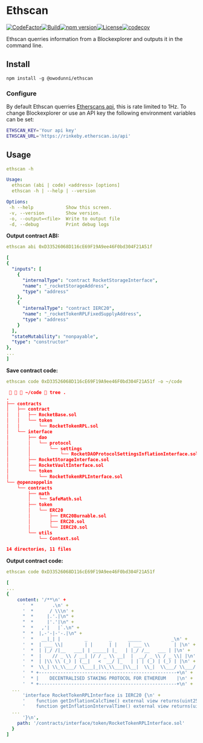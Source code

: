 # Ethscan
[![CodeFactor](https://www.codefactor.io/repository/github/owodunni/ethscan/badge)](https://www.codefactor.io/repository/github/owodunni/ethscan)[![Build](https://github.com/owodunni/ethscan/actions/workflows/build.yml/badge.svg)](https://github.com/owodunni/ethscan/actions/workflows/build.yml)[![npm version](https://badge.fury.io/js/@owodunni%2Fethscan.svg)](https://badge.fury.io/js/@owodunni%2Fethscan)[![License](https://img.shields.io/github/license/owodunni/ethscan)](https://github.com/owodunni/ethscan/blob/main/LICENSE)[![codecov](https://codecov.io/gh/owodunni/ethscan/branch/main/graph/badge.svg?token=YIFCXZXJ7I)](https://codecov.io/gh/owodunni/ethscan)

Ethscan querries information from a Blockexplorer and outputs it in the command
line.

## Install
```
npm install -g @owodunni/ethscan
```
### Configure
By default Ethscan querries [Etherscans api](https://etherscan.io/apis), this
is rate limited to 1Hz. To change Blockexplorer or use an API key the
following environment variables can be set:

```bash
ETHSCAN_KEY='Your api key'
ETHSCAN_URL='https://rinkeby.etherscan.io/api'
```

## Usage

```yaml
ethscan -h
```
```yaml
Usage:
  ethscan (abi | code) <address> [options]
  ethscan -h | --help | --version

Options:
 -h --help            Show this screen.
 -v, --version        Show version.
 -o, --output=<file>  Write to output file
 -d, --debug          Print debug logs
```

**Output contract ABI:**
```yaml
ethscan abi 0xD33526068D116cE69F19A9ee46F0bd304F21A51f
```
```yaml
[
{
  "inputs": [
    {
      "internalType": "contract RocketStorageInterface",
      "name": "_rocketStorageAddress",
      "type": "address"
    },
    {
      "internalType": "contract IERC20",
      "name": "_rocketTokenRPLFixedSupplyAddress",
      "type": "address"
    }
  ],
  "stateMutability": "nonpayable",
  "type": "constructor"
},
...
]
```

**Save contract code:**
```yaml
ethscan code 0xD33526068D116cE69F19A9ee46F0bd304F21A51f -o ~/code
```
```json
    ~/code  tree .
.
├── contracts
│   ├── contract
│   │   ├── RocketBase.sol
│   │   └── token
│   │       └── RocketTokenRPL.sol
│   └── interface
│       ├── dao
│       │   └── protocol
│       │       └── settings
│       │           └── RocketDAOProtocolSettingsInflationInterface.sol
│       ├── RocketStorageInterface.sol
│       ├── RocketVaultInterface.sol
│       └── token
│           └── RocketTokenRPLInterface.sol
└── @openzeppelin
    └── contracts
        ├── math
        │   └── SafeMath.sol
        ├── token
        │   └── ERC20
        │       ├── ERC20Burnable.sol
        │       ├── ERC20.sol
        │       └── IERC20.sol
        └── utils
            └── Context.sol

14 directories, 11 files

```
**Output contract code:**
```yaml
ethscan code 0xD33526068D116cE69F19A9ee46F0bd304F21A51f
```

```yaml
[
...
{
    content: '/**\n' +
      '  *       .\n' +
      '  *      / \\\n' +
      "  *     |.'.|\n" +
      "  *     |'.'|\n" +
      "  *   ,'|   |`.\n" +
      "  *  |,-'-|-'-.|\n" +
      '  *   __|_| |         _        _      _____           _\n' +
      '  *  | ___ \\|        | |      | |    | ___ \\         | |\n' +
      '  *  | |_/ /|__   ___| | _____| |_   | |_/ /__   ___ | |\n' +
      '  *  |    // _ \\ / __| |/ / _ \\ __|  |  __/ _ \\ / _ \\| |\n' +
      '  *  | |\\ \\ (_) | (__|   <  __/ |_   | | | (_) | (_) | |\n' +
      '  *  \\_| \\_\\___/ \\___|_|\\_\\___|\\__|  \\_|  \\___/ \\___/|_|\n' +
      '  * +---------------------------------------------------+\n' +
      '  * |    DECENTRALISED STAKING PROTOCOL FOR ETHEREUM    |\n' +
      '  * +---------------------------------------------------+\n' +
  ...
      'interface RocketTokenRPLInterface is IERC20 {\n' +
      '    function getInflationCalcTime() external view returns(uint256);\n' +
      '    function getInflationIntervalTime() external view returns(uint256);\n' +
  ...
      '}\n',
    path: '/contracts/interface/token/RocketTokenRPLInterface.sol'
  }
]

```
